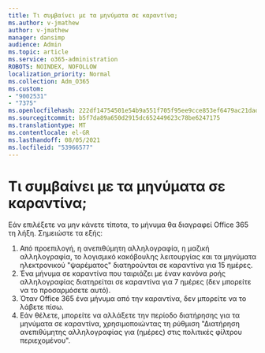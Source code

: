 ```yaml
---
title: Τι συμβαίνει με τα μηνύματα σε καραντίνα;
ms.author: v-jmathew
author: v-jmathew
manager: dansimp
audience: Admin
ms.topic: article
ms.service: o365-administration
ROBOTS: NOINDEX, NOFOLLOW
localization_priority: Normal
ms.collection: Adm_O365
ms.custom:
- "9002531"
- "7375"
ms.openlocfilehash: 222df14754501e54b9a551f705f95ee9cce853ef6479ac21dad4b01bdc5a96f8
ms.sourcegitcommit: b5f7da89a650d2915dc652449623c78be6247175
ms.translationtype: MT
ms.contentlocale: el-GR
ms.lasthandoff: 08/05/2021
ms.locfileid: "53966577"
---
```

# <a name="what-happens-to-quarantined-messages"></a>Τι συμβαίνει με τα μηνύματα σε καραντίνα;

Εάν επιλέξετε να μην κάνετε τίποτα, το μήνυμα θα διαγραφεί Office 365 τη λήξη. Σημειώστε τα εξής:

1. Από προεπιλογή, η ανεπιθύμητη αλληλογραφία, η μαζική αλληλογραφία, το λογισμικό κακόβουλης λειτουργίας και τα μηνύματα ηλεκτρονικού "ψαρέματος" διατηρούνται σε καραντίνα για 15 ημέρες.
2. Ένα μήνυμα σε καραντίνα που ταιριάζει με έναν κανόνα ροής αλληλογραφίας διατηρείται σε καραντίνα για 7 ημέρες (δεν μπορείτε να το προσαρμόσετε αυτό).
3. Όταν Office 365 ένα μήνυμα από την καραντίνα, δεν μπορείτε να το λάβετε πίσω.
4. Εάν θέλετε, μπορείτε να αλλάξετε την περίοδο διατήρησης για τα μηνύματα σε καραντίνα, χρησιμοποιώντας τη ρύθμιση "Διατήρηση ανεπιθύμητης αλληλογραφίας για (ημέρες) στις πολιτικές φίλτρου περιεχομένου".
